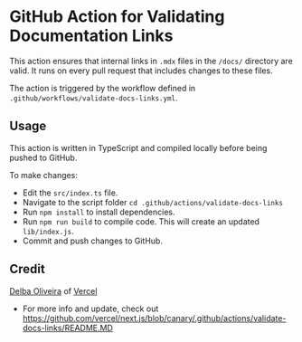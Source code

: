 # GitHub Action for Validating Documentation Links

This action ensures that internal links in `.mdx` files in the `/docs/` directory are valid. It runs on every pull request that includes changes to these files.

The action is triggered by the workflow defined in `.github/workflows/validate-docs-links.yml`.

## Usage

This action is written in TypeScript and compiled locally before being pushed to GitHub.

To make changes:

- Edit the `src/index.ts` file.
- Navigate to the script folder `cd .github/actions/validate-docs-links`
- Run `npm install` to install dependencies.
- Run `npm run build` to compile code. This will create an updated `lib/index.js`.
- Commit and push changes to GitHub.

## Credit

[Delba Oliveira](https://github.com/delbaoliveira) of [Vercel](https://vercel.com)

- For more info and update, check out https://github.com/vercel/next.js/blob/canary/.github/actions/validate-docs-links/README.MD